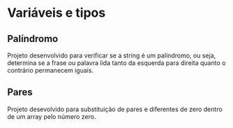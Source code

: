 # Variáveis e tipos

## Palíndromo

Projeto desenvolvido para verificar se a string é um palíndromo, ou seja, determina se a frase ou palavra lida tanto da esquerda para direita quanto o contrário permanecem iguais.

## Pares

Projeto desevolvido para substituição de pares e diferentes de zero dentro de um array pelo número zero.